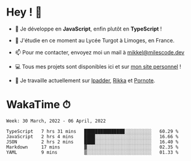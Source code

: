 # Hey ! 🌃

- 🔭 Je développe en **JavaScript**, enfin plutôt en **TypeScript** !

- 🌱 J'étudie en ce moment au Lycée Turgot à Limoges, en France.

- 📫 Pour me contacter, envoyez moi un mail à <a href="mailto:mikkel@milescode.dev">mikkel@milescode.dev</a>

- 💻 Tous mes projets sont disponibles ici et sur <a href="https://www.vexcited.ml">mon site personnel</a> !

- 👀 Je travaille actuellement sur [lpadder](https://github.com/Vexcited/lpadder), [Rikka](https://github.com/Vexcited/Rikka) et [Pornote](https://github.com/Vexcited/Pornote).

# WakaTime ⏱

<!--START_SECTION:waka-->
```text
Week: 30 March, 2022 - 06 April, 2022

TypeScript   7 hrs 31 mins   ███████████████░░░░░░░░░░   60.29 % 
JavaScript   2 hrs 4 mins    ████░░░░░░░░░░░░░░░░░░░░░   16.66 % 
JSON         2 hrs 2 mins    ████░░░░░░░░░░░░░░░░░░░░░   16.40 % 
Markdown     17 mins         ▓░░░░░░░░░░░░░░░░░░░░░░░░   02.35 % 
YAML         9 mins          ▒░░░░░░░░░░░░░░░░░░░░░░░░   01.33 % 
```
<!--END_SECTION:waka-->
